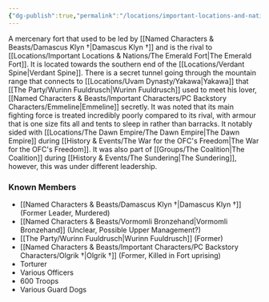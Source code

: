 ```yaml
---
{"dg-publish":true,"permalink":"/locations/important-locations-and-nations/the-tulan-fort/","noteIcon":"","created":"2024-02-28T18:11:50.078+00:00","updated":"2024-12-23T14:12:46.074+00:00"}
---
```


A mercenary fort that used to be led by [[Named Characters & Beasts/Damascus Klyn †\|Damascus Klyn †]] and is the rival to [[Locations/Important Locations & Nations/The Emerald Fort\|The Emerald Fort]]. It is located towards the southern end of the [[Locations/Verdant Spine\|Verdant Spine]]. There is a secret tunnel going through the mountain range that connects to [[Locations/Uvam Dynasty/Yakawa\|Yakawa]] that [[The Party/Wurinn Fuuldrusch\|Wurinn Fuuldrusch]] used to meet his lover, [[Named Characters & Beasts/Important Characters/PC Backstory Characters/Emmeline\|Emmeline]] secretly. It was noted that its main fighting force is treated incredibly poorly compared to its rival, with armour that is one size fits all and tents to sleep in rather than barracks. It notably sided with [[Locations/The Dawn Empire/The Dawn Empire\|The Dawn Empire]] during [[History & Events/The War for the OFC's Freedom\|The War for the OFC's Freedom]]. It was also part of [[Groups/The Coalition\|The Coalition]] during [[History & Events/The Sundering\|The Sundering]], however, this was under different leadership.

### Known Members
- [[Named Characters & Beasts/Damascus Klyn †\|Damascus Klyn †]] (Former Leader, Murdered)
- [[Named Characters & Beasts/Vormomli Bronzehand\|Vormomli Bronzehand]] (Unclear, Possible Upper Management?)
- [[The Party/Wurinn Fuuldrusch\|Wurinn Fuuldrusch]] (Former)
- [[Named Characters & Beasts/Important Characters/PC Backstory Characters/Olgrik †\|Olgrik †]] (Former, Killed in Fort uprising)
- Torturer 
- Various Officers 
- 600 Troops 
- Various Guard Dogs